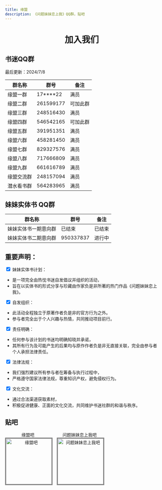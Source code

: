 ```yaml
---
title: 缘盟
description: 《问题妹妹恋上我》QQ群，贴吧
---
```


# <center>加入我们 </center> 

## 书迷QQ群
最后更新：2024/7/8

| 群名称                 | 群号              | 备注       |
|----------------------|---------------|------------|
| 缘盟一群               | 17****22     |  满员  |
| 缘盟二群               | 261599177    | 可加此群   |
| 缘盟三群               | 248516430     | 满员       |
| 缘盟四群               | 546542165    |     可加此群        |
| 缘盟五群               | 391951351   |    满员        |
| 缘盟六群               | 458281450    |    满员        |
| 缘盟七群               | 829327576    | 满员   |
| 缘盟八群               |   717666809  |    满员        |
| 缘盟九群               |  661616789   | 满员   |
| 缘盟交流群             | 248157094    |     满员       |
| 潜水看书群             | 564283965    | 满员       |

## 妹妹实体书 QQ群

| 群名称         | 群号         | 备注                      |
|--------------|------------|------------------------|
| 妹妹实体书一期意向群 | 已结束  | 已结束      |
| 妹妹实体书二期意向群 | 950337837   | 进行中      |

<div id="declaration">
   <h2>重要声明：</h2>
  <form id="declarationForm">
    <label>
      <input type="checkbox" name="declaration" value="bookPlan" checked onclick="return false;"> 妹妹实体书计划：<br>
      <ul>
        <li>是一项完全由热忱书迷自发倡议并组织的活动，</li>
        <li>旨在以实体书的形式分享与珍藏由作家负是非所著的热门作品《问题妹妹恋上我》。</li>
      </ul>
    </label>
    <label>
      <input type="checkbox" name="declaration" value="organize" checked onclick="return false;"> 自发组织：<br>
      <ul>
        <li>此活动全程独立于原著作者负是非的官方行为之外。</li>
        <li>参与者完全出于个人兴趣与热情，共同推动项目前行。</li>
      </ul>
    </label>
    <label>
      <input type="checkbox" name="declaration" value="responsibility" checked onclick="return false;"> 责任明确：<br>
      <ul>
        <li>任何参与该计划的书迷均明确知晓并承诺，</li>
        <li>其所有行为及可能产生的后果均与原作作者负是非无直接关联，完全由参与者个人承担法律责任。</li>
      </ul>
    </label>
    <label>
      <input type="checkbox" name="declaration" value="law" checked onclick="return false;"> 法律法规：<br>
      <ul>
        <li>我们强烈建议所有参与者在筹备与执行过程中，</li>
        <li>严格遵守国家法律法规，尊重知识产权，避免侵权行为。</li>
      </ul>
    </label>
    <label>
      <input type="checkbox" name="declaration" value="culture" checked onclick="return false;"> 文化交流：<br>
      <ul>
        <li>通过合法渠道获取素材，</li>
        <li>积极促进健康、正面的文化交流，共同维护书迷社群的和谐与秩序。</li>
      </ul>
    </label>
  </form>
</div>


## 贴吧

<div style="display: flex; align-items: flex-start;">
  <div style="margin-right: 20px; text-align: center;">
    <div>缘盟吧</div>
    <a href="http://tieba.baidu.com/" style="display: block; width: 150px; height: 150px;">
      <img src="/ymb.jpg" alt="缘盟吧" style="width: 100%; height: 100%; object-fit: cover; border: 3px solid gray;">
    </a>
  </div>
  <div style="text-align: center;">
    <div>问题妹妹恋上我吧</div>
    <a href="http://tieba.baidu.com/" style="display: block; width: 150px; height: 150px;">
      <img src="/wtmmlsw.jpg" alt="问题妹妹恋上我吧" style="width: 100%; height: 100%; object-fit: cover; border: 3px solid gray;">
    </a>
  </div>
</div>


